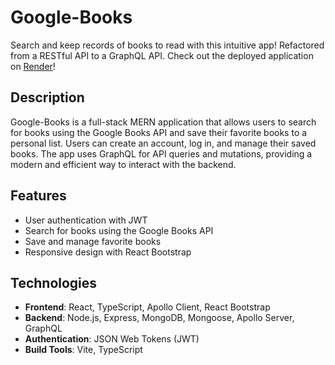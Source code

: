 # Google-Books

Search and keep records of books to read with this intuitive app! Refactored from a RESTful API to a GraphQL API. Check out the deployed application on [Render](https://google-books-b9t7.onrender.com/)!

## Description

Google-Books is a full-stack MERN application that allows users to search for books using the Google Books API and save their favorite books to a personal list. Users can create an account, log in, and manage their saved books. The app uses GraphQL for API queries and mutations, providing a modern and efficient way to interact with the backend.

## Features

- User authentication with JWT
- Search for books using the Google Books API
- Save and manage favorite books
- Responsive design with React Bootstrap

## Technologies

- **Frontend**: React, TypeScript, Apollo Client, React Bootstrap
- **Backend**: Node.js, Express, MongoDB, Mongoose, Apollo Server, GraphQL
- **Authentication**: JSON Web Tokens (JWT)
- **Build Tools**: Vite, TypeScript